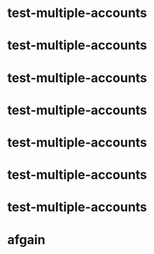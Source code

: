# test-multiple-accounts
# test-multiple-accounts
# test-multiple-accounts
# test-multiple-accounts
# test-multiple-accounts
# test-multiple-accounts
# test-multiple-accounts
# afgain

